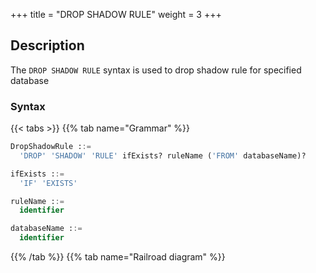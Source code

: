 +++
title = "DROP SHADOW RULE"
weight = 3
+++

## Description

The `DROP SHADOW RULE` syntax is used to drop shadow rule for specified database

### Syntax

{{< tabs >}}
{{% tab name="Grammar" %}}
```sql
DropShadowRule ::=
  'DROP' 'SHADOW' 'RULE' ifExists? ruleName ('FROM' databaseName)?

ifExists ::=
  'IF' 'EXISTS'

ruleName ::=
  identifier

databaseName ::=
  identifier
```
{{% /tab %}}
{{% tab name="Railroad diagram" %}}
<iframe frameborder="0" name="diagram" id="diagram" width="100%" height="100%"></iframe>
{{% /tab %}}
{{< /tabs >}}

### Supplement

- When databaseName is not specified, the default is the currently used DATABASE. If DATABASE is not used, No database selected will be prompted;
- `ifExists` clause is used for avoid `Shadow rule not exists` error.

### Example

- Drop shadow rule for specified database

```sql
DROP SHADOW RULE shadow_rule FROM shadow_db;
```

- Drop shadow rule for current database

```sql
DROP SHADOW RULE shadow_rule;
```

- Drop shadow rule with `ifExists` clause

```sql
DROP SHADOW RULE IF EXISTS shadow_rule;
```

### Reserved word

`DROP`, `SHODOW`, `RULE`, `FROM`

### Related links

- [Reserved word](/en/user-manual/shardingsphere-proxy/distsql/syntax/reserved-word/)
